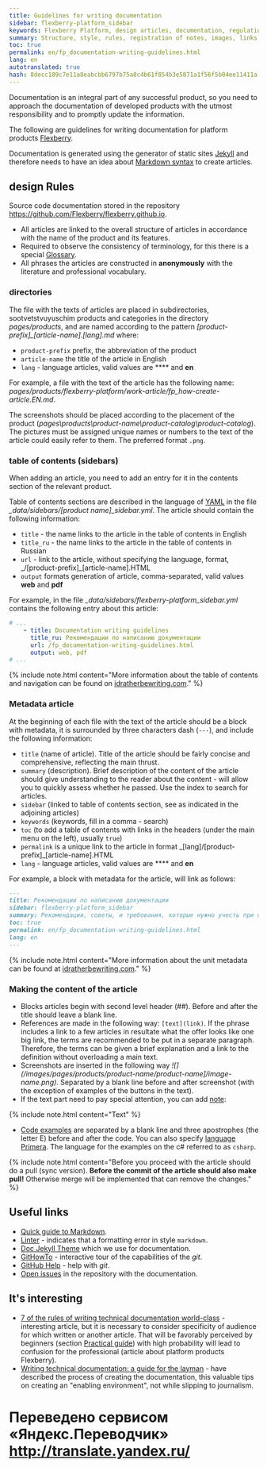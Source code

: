 ```yaml
--- 
title: Guidelines for writing documentation 
sidebar: flexberry-platform_sidebar 
keywords: Flexberry Platform, design articles, documentation, regulations 
summary: Structure, style, rules, registration of notes, images, links, and code examples 
toc: true 
permalink: en/fp_documentation-writing-guidelines.html 
lang: en 
autotranslated: true 
hash: 8decc189c7e11a8eabcbb6797b75a8c4b61f854b3e5871a1f56f5b04ee11411a 
--- 
```


Documentation is an integral part of any successful product, so you need to approach the documentation of developed products with the utmost responsibility and to promptly update the information. 

The following are guidelines for writing documentation for platform products [Flexberry](https://flexberry.github.io/ru//fp_landing_page.html). 

Documentation is generated using the generator of static sites [Jekyll](https://jekyllrb.com/) and therefore needs to have an idea about [Markdown syntax](https://daringfireball.net/projects/markdown/syntax) to create articles. 

## design Rules 

Source code documentation stored in the repository <https://github.com/Flexberry/flexberry.github.io>. 

* All articles are linked to the overall structure of articles in accordance with the name of the product and its features. 
* Required to observe the consistency of terminology, for this there is a special [Glossary](fp_glossary.html). 
* All phrases the articles are constructed in __anonymously__ with the literature and professional vocabulary. 

### directories 

The file with the texts of articles are placed in subdirectories, sootvetstvuyuschim products and categories in the directory _pages/products_, and are named according to the pattern _\[product-prefix\]\_\[article-name\].\[lang\].md_ where: 

* `product-prefix` prefix, the abbreviation of the product 
* `article-name` the title of the article in English 
* `lang` - language articles, valid values are **** and **en** 

For example, a file with the text of the article has the following name: _pages/products/flexberry-platform/work-article/fp_how-create-article.EN.md_. 

The screenshots should be placed according to the placement of the product (_pages\products\product-name\product-catalog\product-catalog_). The pictures must be assigned unique names or numbers to the text of the article could easily refer to them. The preferred format `.png`. 

### table of contents (sidebars) 

When adding an article, you need to add an entry for it in the contents section of the relevant product. 

Table of contents sections are described in the language of [YAML](https://yaml.org/) in the file _\_data/sidebars/\[product name\]\_sidebar.yml_. 
The article should contain the following information: 

* `title` - the name links to the article in the table of contents in English 
* `title_ru` - the name links to the article in the table of contents in Russian 
* `url` - link to the article, without specifying the language, format, _/\[product-prefix\]\_\[article-name\].HTML 
* `output` formats generation of article, comma-separated, valid values **web** and **pdf** 

For example, in the file _\_data/sidebars/flexberry-platform\_sidebar.yml_ contains the following entry about this article: 

```yml
# ...
    - title: Documentation writing guidelines
      title_ru: Рекомендации по написанию документации
      url: /fp_documentation-writing-guidelines.html
      output: web, pdf
# ...
``` 

{% include note.html content="More information about the table of contents and navigation can be found on [idratherbewriting.com](https://idratherbewriting.com/documentation-theme-jekyll/mydoc_sidebar_navigation.html)." %} 

### Metadata article 

At the beginning of each file with the text of the article should be a block with metadata, it is surrounded by three characters dash (`---`), and include the following information: 

* `title` (name of article). Title of the article should be fairly concise and comprehensive, reflecting the main thrust. 
* `summary` (description). Brief description of the content of the article should give understanding to the reader about the content - will allow you to quickly assess whether he passed. Use the index to search for articles. 
* `sidebar` (linked to table of contents section, see as indicated in the adjoining articles) 
* `keywords` (keywords, fill in a comma - search) 
* `toc` (to add a table of contents with links in the headers (under the main menu on the left), usually `true`) 
* `permalink` is a unique link to the article in format _\[lang\]/\[product-prefix\]\_\[article-name\].HTML 
* `lang` - language articles, valid values are **** and **en** 

For example, a block with metadata for the article, will link as follows: 

```md
---
title: Рекомендации по написанию документации
sidebar: flexberry-platform_sidebar
summary: Рекомендации, советы, и требования, которые нужно учесть при создании статьи.
toc: true
permalink: en/fp_documentation-writing-guidelines.html
lang: en
---
``` 

{% include note.html content="More information about the unit metadata can be found at [idratherbewriting.com](https://idratherbewriting.com/documentation-theme-jekyll/mydoc_pages.html#frontmatter)." %} 

### Making the content of the article 

* Blocks articles begin with second level header (##). Before and after the title should leave a blank line. 
* References are made in the following way: `[text](link)`. If the phrase includes a link to a few articles in resultate what the offer looks like one big link, the terms are recommended to be put in a separate paragraph. Therefore, the terms can be given a brief explanation and a link to the definition without overloading a main text. 
* Screenshots are inserted in the following way _\!\[\]\(/images/pages/products/product-name/product-name]/image-name.png)_. Separated by a blank line before and after screenshot (with the exception of examples of the buttons in the text). 
* If the text part need to pay special attention, you can add [note](https://flexberry.github.io/mydoc_alerts.html): 

{% include note.html content="Text" %} 

* [Code examples](https://flexberry.github.io/mydoc_code_samples.html) are separated by a blank line and three apostrophes (the letter E) before and after the code. You can also specify [language Primera](http://idratherbewriting.com/documentation-theme-jekyll/mydoc_syntax_highlighting.html#available-lexers). The language for the examples on the c# referred to as `csharp`. 

{% include note.html content="Before you proceed with the article should do a pull (sync version). **Before the commit of the article should also make pull!** Otherwise merge will be implemented that can remove the changes." %} 

## Useful links 

* [Quick guide to Markdown](https://paulradzkov.com/2014/markdown_cheatsheet/). 
* [Linter](https://marketplace.visualstudio.com/items?itemName=DavidAnson.vscode-markdownlint) - indicates that a formatting error in style `markdown`. 
* [Doc Jekyll Theme](https://idratherbewriting.com/documentation-theme-jekyll/) which we use for documentation. 
* [GitHowTo](https://githowto.com/ru) - interactive tour of the capabilities of the _git_. 
* [GitHub Help](https://help.github.com/) - help with _git_. 
* [Open issues](https://github.com/Flexberry/flexberry.github.io/issues) in the repository with the documentation. 

## It's interesting 

* [7 of the rules of writing technical documentation world-class](https://habr.com/ru/post/303760/) - interesting article, but it is necessary to consider specificity of audience for which written or another article. That will be favorably perceived by beginners (section [Practical guide](https://flexberry.github.io/ru//gpg_landing-page.html)) with high probability will lead to confusion for the professional (article about platform products Flexberry). 
* [Writing technical documentation: a guide for the layman](https://habr.com/ru/post/421549/) - have described the process of creating the documentation, this valuable tips on creating an "enabling environment", not while slipping to journalism. 



 # Переведено сервисом «Яндекс.Переводчик» http://translate.yandex.ru/